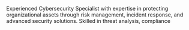 Experienced Cybersecurity Specialist
with expertise in protecting organizational 
assets through risk management, incident response, 
and advanced security solutions. Skilled in 
threat analysis, compliance

